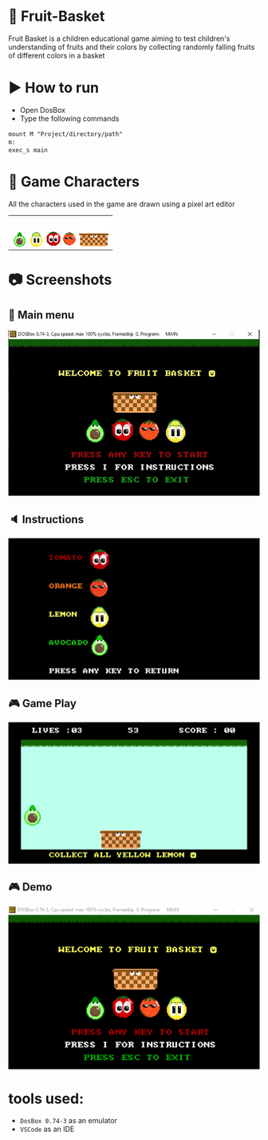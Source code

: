# :apple: Fruit-Basket
Fruit Basket is a children educational game aiming to test children's understanding of fruits and their colors by collecting randomly falling fruits of different colors in a basket

# ▶ How to run
- Open DosBox
- Type the following commands 
```
mount M "Project/directory/path"
m:
exec_s main
```
# 🍅 Game Characters
All the characters used in the game are drawn using a pixel art editor
<table>
  <tr>
    <td>
      <img src="https://github.com/Moodrammer/Fruit-Basket/blob/master/Models/Avocado.png"></img>
      <img src="https://github.com/Moodrammer/Fruit-Basket/blob/master/Models/Lemon.png"></img>
      <img src="https://github.com/Moodrammer/Fruit-Basket/blob/master/Models/Tomato.png"></img>
      <img src="https://github.com/Moodrammer/Fruit-Basket/blob/master/Models/orange.png"></img>
      <img src="https://github.com/Moodrammer/Fruit-Basket/blob/master/Models/Basket.png"></img>
    </td>
  </tr>
</table>

# :camera: Screenshots
## :page_with_curl: Main menu
![alt text](https://github.com/Moodrammer/Fruit-Basket/blob/master/Screen%20shots/Menu.jpg "Menu ☻")
## :speaker: Instructions
![alt text](https://github.com/Moodrammer/Fruit-Basket/blob/master/Screen%20shots/Intructions2.png "Instructions ☻")
## :video_game: Game Play
![alt text](https://github.com/Moodrammer/Fruit-Basket/blob/master/Screen%20shots/Avocado.png "Game Play ☻")

## :video_game: Demo
![alt text](https://github.com/Moodrammer/Fruit-Basket/blob/master/Screen%20shots/demo.gif "Game Play demo")

# tools used:
- `DosBox 0.74-3` as an emulator
- `VSCode` as an IDE
